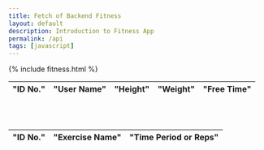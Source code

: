 ```yaml
---
title: Fetch of Backend Fitness
layout: default
description: Introduction to Fitness App   
permalink: /api
tags: [javascript]
---
```


{% include fitness.html %}

<table>
        <thead>
          <tr>
              <th>"ID No."</th>
              <th>"User Name"</th>
              <th>"Height"</th>
              <th>"Weight"</th>
              <th>"Free Time"</th>
          </tr>
        </thead>
        <tbody id="ref_id"></tbody>
    </table>
    <script>
      {
                    //const url = "https://fitness.nighthawkcoders.tk/api/v1/users";
                    const url = "http://localhost:8080/api/v1/users";
                    const resultContainer  = document.getElementById("ref_id");
                    fetch(url)
                    .then(res => res.json())
                    .then((data) => {
                    alert("Fetching data..........");
                    for (const rs of data)
                    {
                        const tr = document.createElement("tr");
                        const n1 = document.createElement("td");
                        const n2 = document.createElement("td");    
                        const n3 = document.createElement("td");
                        const n4 = document.createElement("td");    
                        const n5 = document.createElement("td");
                        n1.innerHTML = rs.id;
                        n2.innerHTML = rs.name;
                        n3.innerHTML = rs.height1+"'"+rs.height2+"/"";
                        n4.innerHTML = rs.weight;
                        n5.innerHTML = rs.freetime;
                        tr.appendChild(n1);
                        tr.appendChild(n2);
                        tr.appendChild(n3);
                        tr.appendChild(n4);
                        tr.appendChild(n5);
                        // add HTML to container
                        resultContainer.appendChild(tr);
                       // alert(rs.name);
                    }
                    })
                    .catch(err => { throw err });
                }
    </script>

<br>
<br>
<table>
        <thead>
          <tr>
              <th>"ID No."</th>
              <th>"Exercise Name"</th>
              <th>"Time Period or Reps"</th>
          </tr>
        </thead>
        <tbody id="refid"></tbody>
    </table>
    <script>
      {
                    //const url = "https://fitness.nighthawkcoders.tk/api/v1/fitnessApp";
                    const url = "http://localhost:8080/api/v1/fitnessApp";
                    const resultContainer1  = document.getElementById("refid");
                    fetch(url)
                    .then(res => res.json())
                    .then((data) => {
                    alert("Fetching data..........");
                    for (const rs of data)
                    {
                        const tr1 = document.createElement("tr");
                        const n11 = document.createElement("td");
                        const n21 = document.createElement("td");    
                        const n31 = document.createElement("td");
                        n11.innerHTML = rs.id;
                        n21.innerHTML = rs.exerciseName;
                        n31.innerHTML = rs.timePeriod;
                        tr1.appendChild(n11);
                        tr1.appendChild(n21);
                        tr1.appendChild(n31);
                        // add HTML to container
                        resultContainer1.appendChild(tr1);
                       // alert(rs.exerciseName);
                    }
                    })
                    .catch(err => { throw err });
                }
    </script>
